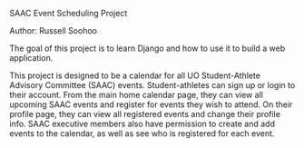SAAC Event Scheduling Project

Author: Russell Soohoo

The goal of this project is to learn Django and how to use it to build a web application.

This project is designed to be a calendar for all UO Student-Athlete Advisory Committee (SAAC) events.
Student-athletes can sign up or login to their account. From the main home calendar page, they can view all upcoming SAAC events and register for events they wish to attend. On their profile page, they can view all registered events and change their profile info. SAAC executive members also have permission to create and add events to the calendar, as well as see who is registered for each event.
